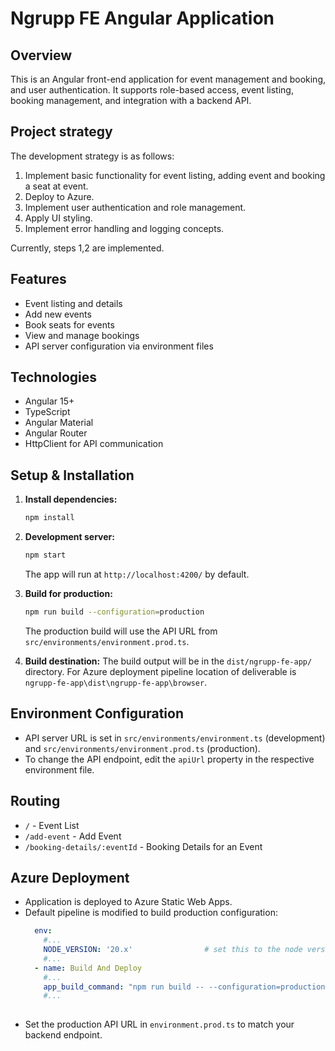 # Ngrupp FE Angular Application

## Overview
This is an Angular front-end application for event management and booking, and user authentication.
It supports role-based access, event listing, booking management, and integration with a backend API.

## Project strategy
The development strategy is as follows:
1. Implement basic functionality for event listing, adding event and booking a seat at event.
2. Deploy to Azure.
3. Implement user authentication and role management. 
4. Apply UI styling.
5. Implement error handling and logging concepts.

Currently, steps 1,2 are implemented.

## Features
- Event listing and details
- Add new events
- Book seats for events
- View and manage bookings
- API server configuration via environment files

## Technologies
- Angular 15+
- TypeScript
- Angular Material
- Angular Router
- HttpClient for API communication

## Setup & Installation
1. **Install dependencies:**
   ```bash
   npm install
   ```
2. **Development server:**
   ```bash
   npm start
   ```
   The app will run at `http://localhost:4200/` by default.

3. **Build for production:**
   ```bash
   npm run build --configuration=production
   ```
   The production build will use the API URL from `src/environments/environment.prod.ts`.

4. **Build destination:**
   The build output will be in the `dist/ngrupp-fe-app/` directory.
   For Azure deployment pipeline location of deliverable is `ngrupp-fe-app\dist\ngrupp-fe-app\browser`.

## Environment Configuration
- API server URL is set in `src/environments/environment.ts` (development) and `src/environments/environment.prod.ts` (production).
- To change the API endpoint, edit the `apiUrl` property in the respective environment file.

## Routing
- `/` - Event List
- `/add-event` - Add Event
- `/booking-details/:eventId` - Booking Details for an Event

## Azure Deployment
- Application is deployed to Azure Static Web Apps.
- Default pipeline is modified to build production configuration:
  ```yaml
    env:
      #...
      NODE_VERSION: '20.x'                # set this to the node version to use
      #...
    - name: Build And Deploy
      #...
      app_build_command: "npm run build -- --configuration=production"
      #...
        
  ```
- Set the production API URL in `environment.prod.ts` to match your backend endpoint.
